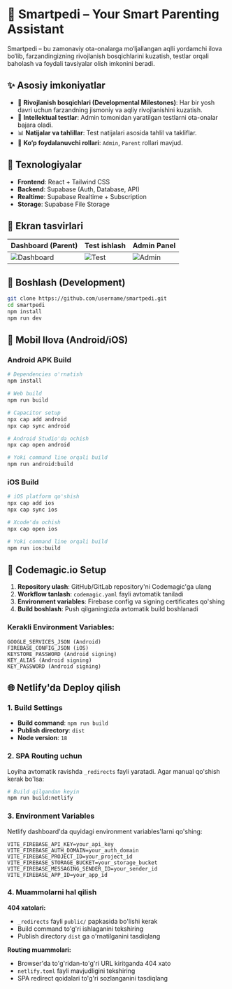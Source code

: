 # 🧠 Smartpedi – Your Smart Parenting Assistant

Smartpedi – bu zamonaviy ota-onalarga mo‘ljallangan aqlli yordamchi ilova bo‘lib, farzandingizning rivojlanish bosqichlarini kuzatish, testlar orqali baholash va foydali tavsiyalar olish imkonini beradi.

## ✨ Asosiy imkoniyatlar

- 👶 **Rivojlanish bosqichlari (Developmental Milestones)**: Har bir yosh davri uchun farzandning jismoniy va aqliy rivojlanishini kuzatish.
- 🧪 **Intellektual testlar**: Admin tomonidan yaratilgan testlarni ota-onalar bajara oladi.
- 📊 **Natijalar va tahlillar**: Test natijalari asosida tahlil va takliflar.
- 👥 **Ko‘p foydalanuvchi rollari**: `Admin`, `Parent` rollari mavjud.

## 🔧 Texnologiyalar

- **Frontend**: React + Tailwind CSS
- **Backend**: Supabase (Auth, Database, API)
- **Realtime**: Supabase Realtime + Subscription
- **Storage**: Supabase File Storage

## 📱 Ekran tasvirlari

| Dashboard (Parent) | Test ishlash | Admin Panel |
|--------------------|--------------|-------------|
| ![Dashboard](screens/dashboard.png) | ![Test](screens/test.png) | ![Admin](screens/admin.png) |

## 🚀 Boshlash (Development)

```bash
git clone https://github.com/username/smartpedi.git
cd smartpedi
npm install
npm run dev
```

## 📱 Mobil Ilova (Android/iOS)

### Android APK Build
```bash
# Dependencies o'rnatish
npm install

# Web build
npm run build

# Capacitor setup
npx cap add android
npx cap sync android

# Android Studio'da ochish
npx cap open android

# Yoki command line orqali build
npm run android:build
```

### iOS Build
```bash
# iOS platform qo'shish
npx cap add ios
npx cap sync ios

# Xcode'da ochish
npx cap open ios

# Yoki command line orqali build
npm run ios:build
```

## 🔧 Codemagic.io Setup

1. **Repository ulash**: GitHub/GitLab repository'ni Codemagic'ga ulang
2. **Workflow tanlash**: `codemagic.yaml` fayli avtomatik taniladi
3. **Environment variables**: Firebase config va signing certificates qo'shing
4. **Build boshlash**: Push qilganingizda avtomatik build boshlanadi

### Kerakli Environment Variables:
```
GOOGLE_SERVICES_JSON (Android)
FIREBASE_CONFIG_JSON (iOS)
KEYSTORE_PASSWORD (Android signing)
KEY_ALIAS (Android signing)
KEY_PASSWORD (Android signing)
```

## 🌐 Netlify'da Deploy qilish

### 1. Build Settings
- **Build command**: `npm run build`
- **Publish directory**: `dist`
- **Node version**: `18`

### 2. SPA Routing uchun
Loyiha avtomatik ravishda `_redirects` fayli yaratadi. Agar manual qo'shish kerak bo'lsa:

```bash
# Build qilgandan keyin
npm run build:netlify
```

### 3. Environment Variables
Netlify dashboard'da quyidagi environment variables'larni qo'shing:

```
VITE_FIREBASE_API_KEY=your_api_key
VITE_FIREBASE_AUTH_DOMAIN=your_auth_domain
VITE_FIREBASE_PROJECT_ID=your_project_id
VITE_FIREBASE_STORAGE_BUCKET=your_storage_bucket
VITE_FIREBASE_MESSAGING_SENDER_ID=your_sender_id
VITE_FIREBASE_APP_ID=your_app_id
```

### 4. Muammolarni hal qilish

**404 xatolari:**
- `_redirects` fayli `public/` papkasida bo'lishi kerak
- Build command to'g'ri ishlaganini tekshiring
- Publish directory `dist` ga o'rnatilganini tasdiqlang

**Routing muammolari:**
- Browser'da to'g'ridan-to'g'ri URL kiritganda 404 xato
- `netlify.toml` fayli mavjudligini tekshiring
- SPA redirect qoidalari to'g'ri sozlanganini tasdiqlang
